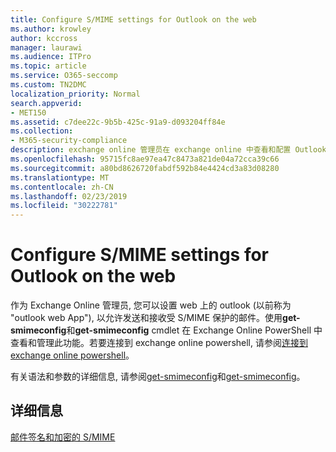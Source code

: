 ```yaml
---
title: Configure S/MIME settings for Outlook on the web
ms.author: krowley
author: kccross
manager: laurawi
ms.audience: ITPro
ms.topic: article
ms.service: O365-seccomp
ms.custom: TN2DMC
localization_priority: Normal
search.appverid:
- MET150
ms.assetid: c7dee22c-9b5b-425c-91a9-d093204ff84e
ms.collection:
- M365-security-compliance
description: exchange online 管理员在 exchange online 中查看和配置 Outlook 网页中的 S/MIME 设置时需要执行的操作的简短说明。
ms.openlocfilehash: 95715fc8ae97ea47c8473a821de04a72cca39c66
ms.sourcegitcommit: a80bd8626720fabdf592b84e4424cd3a83d08280
ms.translationtype: MT
ms.contentlocale: zh-CN
ms.lasthandoff: 02/23/2019
ms.locfileid: "30222781"
---
```

# <a name="configure-smime-settings-for-outlook-on-the-web"></a>Configure S/MIME settings for Outlook on the web

作为 Exchange Online 管理员, 您可以设置 web 上的 outlook (以前称为 "outlook web App"), 以允许发送和接收受 S/MIME 保护的邮件。使用**get-smimeconfig**和**get-smimeconfig** cmdlet 在 Exchange Online PowerShell 中查看和管理此功能。若要连接到 exchange online powershell, 请参阅[连接到 exchange online powershell](https://go.microsoft.com/fwlink/p/?linkid=396554)。
  
有关语法和参数的详细信息, 请参阅[get-smimeconfig](http://technet.microsoft.com/library/4b29fa89-0840-4fe9-8885-019fcef2e02b.aspx)和[get-smimeconfig](http://technet.microsoft.com/library/de357ce0-8143-4c36-8032-026292fc63f0.aspx)。 
  
## <a name="for-more-information"></a>详细信息

[邮件签名和加密的 S/MIME](s-mime-for-message-signing-and-encryption.md)
  

